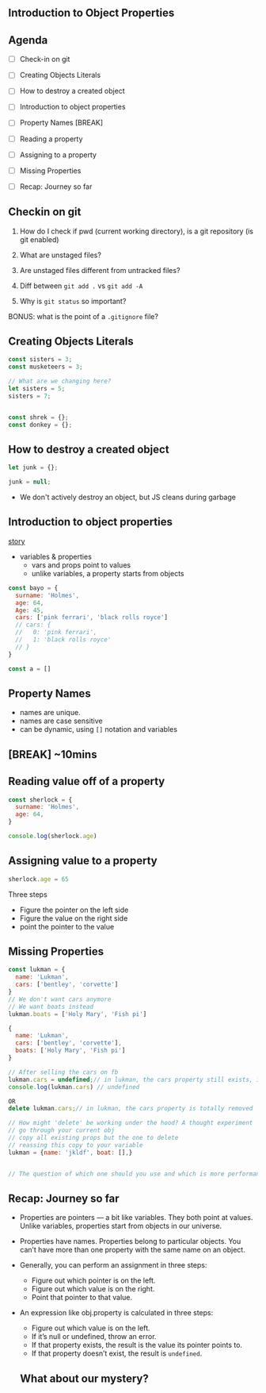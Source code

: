 Introduction to Object Properties
---

## Agenda

- [ ] Check-in on git
- [ ] Creating Objects Literals
- [ ] How to destroy a created object
- [ ] Introduction to object properties
- [ ] Property Names
[BREAK]
- [ ] Reading a property
- [ ] Assigning to a property
- [ ] Missing Properties
- [ ] Recap: Journey so far


## Checkin on git

1. How do I check if pwd (current working directory), is a git repository (is git enabled)

2. What are unstaged files?

3. Are unstaged files different from untracked files?

4. Diff between `git add .` vs `git add -A`

5. Why is `git status` so important?

BONUS: what is the point of a `.gitignore` file?


## Creating Objects Literals

```js
const sisters = 3;
const musketeers = 3;

// What are we changing here?
let sisters = 5;
sisters = 7;


const shrek = {};
const donkey = {};
```





## How to destroy a created object

```js
let junk = {};

junk = null;
```

- We don't actively destroy an object, but JS cleans during garbage

## Introduction to object properties

[story](02_object_properties.js)

- variables & properties
  + vars and props point to values
  + unlike variables, a property starts from objects


```js
const bayo = {
  surname: 'Holmes',
  age: 64,
  Age: 45,
  cars: ['pink ferrari', 'black rolls royce']
  // cars: {
  //   0: 'pink ferrari',
  //   1: 'black rolls royce'
  // }
}

const a = []
```

## Property Names

- names are unique.
- names are case sensitive
- can be dynamic, using `[]` notation and variables



## [BREAK] ~10mins


## Reading value off of a property

```js
const sherlock = {
  surname: 'Holmes',
  age: 64,
}

console.log(sherlock.age)
```

## Assigning value to a property

```js
sherlock.age = 65
```
 Three steps
 - Figure the pointer on the left side
 - Figure the value on the right side
 - point the pointer to the value


## Missing Properties

```js
const lukman = {
  name: 'Lukman',
  cars: ['bentley', 'corvette']
}
// We don't want cars anymore
// We want boats instead
lukman.boats = ['Holy Mary', 'Fish pi']

{
  name: 'Lukman',
  cars: ['bentley', 'corvette'],
  boats: ['Holy Mary', 'Fish pi']
}

// After selling the cars on fb
lukman.cars = undefined;// in lukman, the cars property still exists, it just points to undefined
console.log(lukman.cars) // undefined

OR
delete lukman.cars;// in lukman, the cars property is totally removed

// How might 'delete' be working under the hood? A thought experiment
// go through your current obj
// copy all existing props but the one to delete
// reassing this copy to your variable
lukman = {name: 'jkldf', boat: [],}


// The question of which one should you use and which is more performant, depends on the use case and we won't worry too much bout all that at the moment.
```


## Recap: Journey so far

- Properties are pointers — a bit like variables. They both point at values. Unlike variables, properties start from objects in our universe.
- Properties have names. Properties belong to particular objects. You can’t have more than one property with the same name on an object.
- Generally, you can perform an assignment in three steps:
  + Figure out which pointer is on the left.
  + Figure out which value is on the right.
  + Point that pointer to that value.
- An expression like obj.property is calculated in three steps:
  + Figure out which value is on the left.
  + If it’s null or undefined, throw an error.
  + If that property exists, the result is the value its pointer points to.
  + If that property doesn’t exist, the result is `undefined`.

  ## What about our mystery?